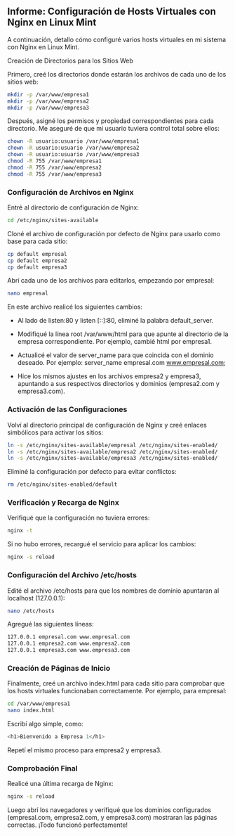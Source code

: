 ## Informe: Configuración de Hosts Virtuales con Nginx en Linux Mint
A continuación, detallo cómo configuré varios hosts virtuales en mi sistema con Nginx en Linux Mint.

Creación de Directorios para los Sitios Web

Primero, creé los directorios donde estarán los archivos de cada uno de los sitios web:
```bash
mkdir -p /var/www/empresa1
mkdir -p /var/www/empresa2
mkdir -p /var/www/empresa3
```

Después, asigné los permisos y propiedad correspondientes para cada directorio. Me aseguré de que mi usuario tuviera control total sobre ellos:
```bash
chown -R usuario:usuario /var/www/empresa1
chown -R usuario:usuario /var/www/empresa2
chown -R usuario:usuario /var/www/empresa3
chmod -R 755 /var/www/empresa1
chmod -R 755 /var/www/empresa2
chmod -R 755 /var/www/empresa3
```

### Configuración de Archivos en Nginx

Entré al directorio de configuración de Nginx:
```bash
cd /etc/nginx/sites-available
```
Cloné el archivo de configuración por defecto de Nginx para usarlo como base para cada sitio:
```bash
cp default empresal
cp default empresa2
cp default empresa3
``` 
Abrí cada uno de los archivos para editarlos, empezando por empresal:
```bash
nano empresal
``` 
En este archivo realicé los siguientes cambios:

- Al lado de listen:80 y listen [::]:80, eliminé la palabra default_server.

- Modifiqué la línea root /var/www/html para que apunte al directorio de la empresa correspondiente. Por ejemplo, cambié html por empresa1.

- Actualicé el valor de server_name para que coincida con el dominio deseado. Por ejemplo:
server_name empresal.com www.empresal.com;

- Hice los mismos ajustes en los archivos empresa2 y empresa3, apuntando a sus respectivos directorios y dominios (empresa2.com y empresa3.com).

### Activación de las Configuraciones

Volví al directorio principal de configuración de Nginx y creé enlaces simbólicos para activar los sitios:
```bash
ln -s /etc/nginx/sites-available/empresal /etc/nginx/sites-enabled/
ln -s /etc/nginx/sites-available/empresa2 /etc/nginx/sites-enabled/
ln -s /etc/nginx/sites-available/empresa3 /etc/nginx/sites-enabled/
```
Eliminé la configuración por defecto para evitar conflictos:
```bash
rm /etc/nginx/sites-enabled/default
```
### Verificación y Recarga de Nginx

Verifiqué que la configuración no tuviera errores:
```bash
nginx -t
```
Si no hubo errores, recargué el servicio para aplicar los cambios:
```bash
nginx -s reload
``` 
### Configuración del Archivo /etc/hosts

Edité el archivo /etc/hosts para que los nombres de dominio apuntaran al localhost (127.0.0.1):
```bash
nano /etc/hosts
```

Agregué las siguientes líneas:
```bash
127.0.0.1 empresal.com www.empresal.com
127.0.0.1 empresa2.com www.empresa2.com
127.0.0.1 empresa3.com www.empresa3.com
```
### Creación de Páginas de Inicio

Finalmente, creé un archivo index.html para cada sitio para comprobar que los hosts virtuales funcionaban correctamente. Por ejemplo, para empresal:
```bash
cd /var/www/empresa1
nano index.html
```
Escribí algo simple, como:
```bash
<h1>Bienvenido a Empresa 1</h1>
```

Repetí el mismo proceso para empresa2 y empresa3.

### Comprobación Final

Realicé una última recarga de Nginx:
```bash
nginx -s reload
```
Luego abrí los navegadores y verifiqué que los dominios configurados (empresal.com, empresa2.com, y empresa3.com) mostraran las páginas correctas. ¡Todo funcionó perfectamente!